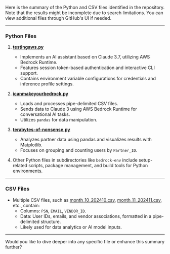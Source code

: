 Here is the summary of the Python and CSV files identified in the repository. Note that the results might be incomplete due to search limitations. You can view additional files through GitHub's UI if needed.

---

### Python Files

1. **[testingaws.py](https://github.com/blueshirtguyassumptions/hacktothefuture2025/blob/5eb325e17294be0f04c0b0c7ca3daeb971a608cc/testingaws.py)**
   - Implements an AI assistant based on Claude 3.7, utilizing AWS Bedrock Runtime.
   - Features session token-based authentication and interactive CLI support.
   - Contains environment variable configurations for credentials and inference profile settings.

2. **[icanmakeyourbedrock.py](https://github.com/blueshirtguyassumptions/hacktothefuture2025/blob/5eb325e17294be0f04c0b0c7ca3daeb971a608cc/icanmakeyourbedrock.py)**
   - Loads and processes pipe-delimited CSV files.
   - Sends data to Claude 3 using AWS Bedrock Runtime for conversational AI tasks.
   - Utilizes `pandas` for data manipulation.

3. **[terabytes-of-nonsense.py](https://github.com/blueshirtguyassumptions/hacktothefuture2025/blob/5eb325e17294be0f04c0b0c7ca3daeb971a608cc/terabytes-of-nonsense.py)**
   - Analyzes partner data using pandas and visualizes results with Matplotlib.
   - Focuses on grouping and counting users by `Partner_ID`.

4. Other Python files in subdirectories like `bedrock-env` include setup-related scripts, package management, and build tools for Python environments.

---

### CSV Files

- Multiple CSV files, such as [month_10_202410.csv](https://github.com/blueshirtguyassumptions/hacktothefuture2025/blob/5eb325e17294be0f04c0b0c7ca3daeb971a608cc/month_10_202410.csv), [month_11_202411.csv](https://github.com/blueshirtguyassumptions/hacktothefuture2025/blob/5eb325e17294be0f04c0b0c7ca3daeb971a608cc/month_11_202411.csv), etc., contain:
  - Columns: `PSN`, `EMAIL`, `VENDOR_ID`.
  - Data: User IDs, emails, and vendor associations, formatted in a pipe-delimited structure.
  - Likely used for data analytics or AI model inputs.

---

Would you like to dive deeper into any specific file or enhance this summary further?
